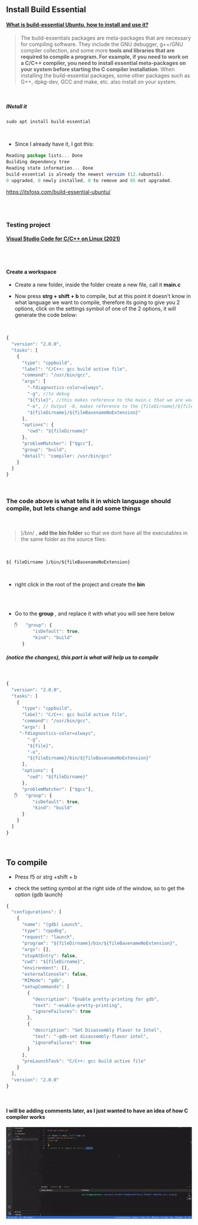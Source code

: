 ## Install Build Essential

#### [What is build-essential Ubuntu, how to install and use it?](https://linuxhint.com/install-build-essential-ubuntu/#:~:text=The%20build%2Dessentials%20packages%20are,required%20to%20compile%20a%20program.)

> The build-essentials packages are meta-packages that are necessary for compiling software. They include the GNU debugger, g++/GNU compiler collection, and some more **tools and libraries that are required to compile a program. For example, if you need to work on a C/C++ compiler, you need to install essential meta-packages on your system before starting the C compiler installation**. When installing the build-essential packages, some other packages such as G++, dpkg-dev, GCC and make, etc. also install on your system.

<br>

##### INstall it

```javascript
sudo apt install build-essential

```

<br>

- Since I already have it, I got this:

```javascript
Reading package lists... Done
Building dependency tree
Reading state information... Done
build-essential is already the newest version (12.4ubuntu1).
0 upgraded, 0 newly installed, 0 to remove and 85 not upgraded.
```

https://itsfoss.com/build-essential-ubuntu/

<br>
<br>

### Testing project

#### [Visual Studio Code for C/C++ on Linux (2021)](https://www.youtube.com/watch?v=9pjBseGfEPU&t=31s)

<br>
<br>

#### Create a workspace

- Create a new folder, inside the folder create a new file, call it **main.c**

- Now press **strg + shift + b** to compile, but at this point it doesn't know in what language we want to compile, therefore its going to give you 2 options, click on the settings symbol of one of the 2 options, it will generate the code below:

<br>

```javascript
{
  "version": "2.0.0",
  "tasks": [
    {
      "type": "cppbuild",
      "label": "C/C++: gcc build active file",
      "command": "/usr/bin/gcc",
      "args": [
        "-fdiagnostics-color=always",
        "-g", //to debug
        "${file}", //this makes reference to the main.c that we are working now
        "-o", // Output -0, makes reference to the {fileDirname}/${fileBasenameNoExtension}, its basically this ${file}, but without the extension
        "${fileDirname}/${fileBasenameNoExtension}"
      ],
      "options": {
        "cwd": "${fileDirname}"
      },
      "problemMatcher": ["$gcc"],
      "group": "build",
      "detail": "compiler: /usr/bin/gcc"
    }
  ]
}

```

<br>

### The code above is what tells it in which language should compile, but lets change and add some things

<br>

> }/bin/ , **add the bin folder** so that we dont have all the executables in the same folder as the source files:

<br>

```html
${ fileDirname }/bin/${fileBasenameNoExtension}
```

<br>

- right click in the root of the project and create the **bin**

<br>
<br>

- Go to the **group** , and replace it with what you will see here below

```javascript
   ✋   "group": {
          "isDefault": true,
          "kind": "build"
      }
```

##### (notice the changes), this part is what will help us to compile

<br>

```javascript
{
  "version": "2.0.0",
  "tasks": [
    {
      "type": "cppbuild",
      "label": "C/C++: gcc build active file",
      "command": "/usr/bin/gcc",
      "args": [
     "-fdiagnostics-color=always",
        "-g",
        "${file}",
        "-o",
        "${fileDirname}/bin/${fileBasenameNoExtension}"
      ],
      "options": {
        "cwd": "${fileDirname}"
      },
      "problemMatcher": ["$gcc"],
   ✋   "group": {
          "isDefault": true,
          "kind": "build"
      }
    }
  ]
}

```

<br>

## To compile

- Press f5 or strg +shift + b

- check the setting symbol at the right side of the window, so to get the option (gdb launch)

```javascript
{
  "configurations": [
    {
      "name": "(gdb) Launch",
      "type": "cppdbg",
      "request": "launch",
      "program": "${fileDirname}/bin/${fileBasenameNoExtension}",
      "args": [],
      "stopAtEntry": false,
      "cwd": "${fileDirname}",
      "environment": [],
      "externalConsole": false,
      "MIMode": "gdb",
      "setupCommands": [
        {
          "description": "Enable pretty-printing for gdb",
          "text": "-enable-pretty-printing",
          "ignoreFailures": true
        },
        {
          "description": "Set Disassembly Flavor to Intel",
          "text": "-gdb-set disassembly-flavor intel",
          "ignoreFailures": true
        }
      ],
      "preLaunchTask": "C/C++: gcc build active file"
    }
  ],
  "version": "2.0.0"
}


```

<br>

#### I will be adding comments later, as I just wanted to have an idea of how C compiler works

[<img src="./read-img/C_compiler.gif"/>]()
